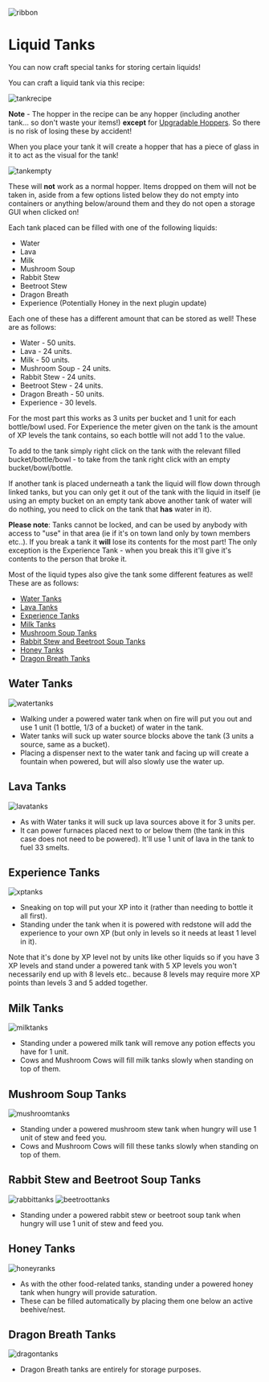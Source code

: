 ![ribbon](images/L-ribbon.png) 

# Liquid Tanks

You can now craft special tanks for storing certain liquids!

You can craft a liquid tank via this recipe:

![tankrecipe](images/tankrecipe.png)

**Note** - The hopper in the recipe can be any hopper (including another tank... so don't waste your items!) **except** for [Upgradable Hoppers](hopper.md). So there is no risk of losing these by accident!

When you place your tank it will create a hopper that has a piece of glass in it to act as the visual for the tank!

![tankempty](images/tankempty.png)

These will **not** work as a normal hopper. Items dropped on them will not be taken in, aside from a few options listed below they do not empty into containers or anything below/around them and they do not open a storage GUI when clicked on!

Each tank placed can be filled with one of the following liquids:
- Water
- Lava
- Milk
- Mushroom Soup
- Rabbit Stew
- Beetroot Stew
- Dragon Breath
- Experience
(Potentially Honey in the next plugin update)

Each one of these has a different amount that can be stored as well! 
These are as follows:
- Water - 50 units.
- Lava - 24 units.
- Milk - 50 units.
- Mushroom Soup - 24 units.
- Rabbit Stew - 24 units.
- Beetroot Stew - 24 units.
- Dragon Breath - 50 units.
- Experience - 30 levels.

For the most part this works as 3 units per bucket and 1 unit for each bottle/bowl used. 
For Experience the meter given on the tank is the amount of XP levels the tank contains, so each bottle will not add 1 to the value.

To add to the tank simply right click on the tank with the relevant filled bucket/bottle/bowl - to take from the tank right click with an empty bucket/bowl/bottle.

If another tank is placed underneath a tank the liquid will flow down through linked tanks, but you can only get it out of the tank with the liquid in itself (ie using an empty bucket on an empty tank above another tank of water will do nothing, you need to click on the tank that **has** water in it).

**Please note**:
Tanks cannot be locked, and can be used by anybody with access to "use" in that area (ie if it's on town land only by town members etc..).
If you break a tank it **will** lose its contents for the most part! The only exception is the Experience Tank - when you break this it'll give it's contents to the person that broke it.


Most of the liquid types also give the tank some different features as well! These are as follows:
- [Water Tanks](#water-tanks)
- [Lava Tanks](#lava-tanks)
- [Experience Tanks](#experience-tanks)
- [Milk Tanks](#milk-tanks)
- [Mushroom Soup Tanks](#mushroom-soup-tanks)
- [Rabbit Stew and Beetroot Soup Tanks](#rabbit-stew-and-beetroot-soup-tanks)
- [Honey Tanks](#honey-tanks)
- [Dragon Breath Tanks](#dragon-breath-tanks)


## Water Tanks

![watertanks](images/watertanks.png)

- Walking under a powered water tank when on fire will put you out and use 1 unit (1 bottle, 1/3 of a bucket) of water in the tank.
- Water tanks will suck up water source blocks above the tank (3 units a source, same as a bucket).
- Placing a dispenser next to the water tank and facing up will create a fountain when powered, but will also slowly use the water up.


## Lava Tanks

![lavatanks](images/lavatanks.png)

- As with Water tanks it will suck up lava sources above it for 3 units per.
- It can power furnaces placed next to or below them (the tank in this case does not need to be powered). It'll use 1 unit of lava in the tank to fuel 33 smelts.


## Experience Tanks

![xptanks](images/xptanks.png)

- Sneaking on top will put your XP into it (rather than needing to bottle it all first).
- Standing under the tank when it is powered with redstone will add the experience to your own XP (but only in levels so it needs at least 1 level in it).

Note that it's done by XP level not by units like other liquids so if you have 3 XP levels and stand under a powered tank with 5 XP levels you won't necessarily end up with 8 levels etc.. because 8 levels may require more XP points than levels 3 and 5 added together.


## Milk Tanks

![milktanks](images/milktanks.png)

- Standing under a powered milk tank will remove any potion effects you have for 1 unit.
- Cows and Mushroom Cows will fill milk tanks slowly when standing on top of them.


## Mushroom Soup Tanks

![mushroomtanks](images/mushroomtanks.png)

- Standing under a powered mushroom stew tank when hungry will use 1 unit of stew and feed you.
- Cows and Mushroom Cows will fill these tanks slowly when standing on top of them.


## Rabbit Stew and Beetroot Soup Tanks

![rabbittanks](images/rabbittanks.png)
![beetroottanks](images/beetroottanks.png)

- Standing under a powered rabbit stew or beetroot soup tank when hungry will use 1 unit of stew and feed you.


## Honey Tanks

![honeyranks](images/honeytanks.png)

- As with the other food-related tanks, standing under a powered honey tank when hungry will provide saturation.
- These can be filled automatically by placing them one below an active beehive/nest.


## Dragon Breath Tanks

![dragontanks](images/dragontanks.png)

- Dragon Breath tanks are entirely for storage purposes.
